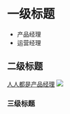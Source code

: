 # 一级标题
- 产品经理
- 运营经理
## 二级标题
[人人都是产品经理](http://www.woshipm.com/)
![](http://pic.sogou.com/d?query=%C8%CB%C8%CB%B6%BC%CA%C7%B2%FA%C6%B7%BE%AD%C0%ED%CD%F8%D5%BE&mode=1&did=38#did37)
### 三级标题
 
